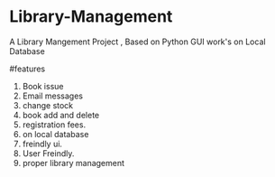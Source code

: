 # Library-Management
A Library Mangement Project , Based on Python GUI work's on Local Database


#features
1. Book issue
2. Email messages
3. change stock
4. book add and delete
5. registration fees.
6. on local database
7. freindly ui.
8. User Freindly.
9. proper library management